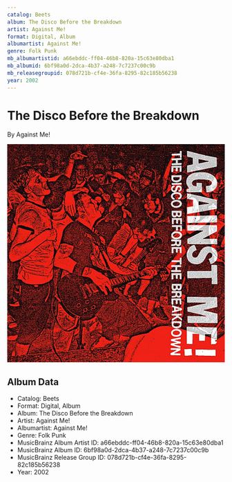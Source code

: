 ```yaml
---
catalog: Beets
album: The Disco Before the Breakdown
artist: Against Me!
format: Digital, Album
albumartist: Against Me!
genre: Folk Punk
mb_albumartistid: a66ebddc-ff04-46b8-820a-15c63e80dba1
mb_albumid: 6bf98a0d-2dca-4b37-a248-7c7237c00c9b
mb_releasegroupid: 078d721b-cf4e-36fa-8295-82c185b56238
year: 2002
---
```


# The Disco Before the Breakdown

By Against Me!

![](../../assets/beetscovers/Against_Me!-The_Disco_Before_the_Breakdown.jpg)

## Album Data

- Catalog: Beets
- Format: Digital, Album
- Album: The Disco Before the Breakdown
- Artist: Against Me!
- Albumartist: Against Me!
- Genre: Folk Punk
- MusicBrainz Album Artist ID: a66ebddc-ff04-46b8-820a-15c63e80dba1
- MusicBrainz Album ID: 6bf98a0d-2dca-4b37-a248-7c7237c00c9b
- MusicBrainz Release Group ID: 078d721b-cf4e-36fa-8295-82c185b56238
- Year: 2002

